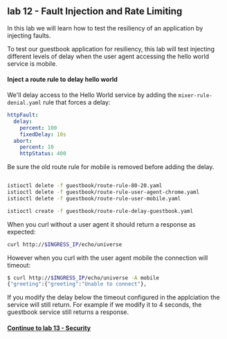 ## lab 12 - Fault Injection and Rate Limiting

In this lab we will learn how to test the resiliency of an application by injecting faults.

To test our guestbook application for resiliency, this lab will test injecting different levels of delay when the user agent accessing the hello world service is mobile.


#### Inject a route rule to delay hello world


We'll delay access to the Hello World service by adding the `mixer-rule-denial.yaml` rule that forces a delay:

```yaml
httpFault:
  delay:
    percent: 100
    fixedDelay: 10s
  abort:
    percent: 10
    httpStatus: 400
```

Be sure the old route rule for mobile is removed before adding the delay.

```sh

istioctl delete -f guestbook/route-rule-80-20.yaml
istioctl delete -f guestbook/route-rule-user-agent-chrome.yaml
istioctl delete -f guestbook/route-rule-user-mobile.yaml

istioctl create -f guestbook/route-rule-delay-guestbook.yaml
```

When you curl without a user agent it should return a response as expected:

```sh
curl http://$INGRESS_IP/echo/universe
```

However when you curl with the user agent mobile the connection will timeout:

```sh
$ curl http://$INGRESS_IP/echo/universe -A mobile
{"greeting":{"greeting":"Unable to connect"},
```

If you modify the delay below the timeout configured in the applciation the service will still return.  For example if we modify it to 4 seconds, the guestbook service still returns a response.

#### [Continue to lab 13 - Security](../lab-13/README.md)
